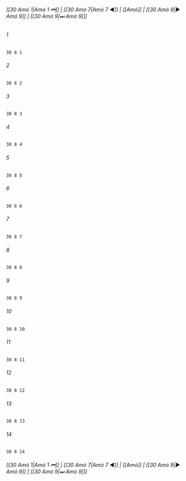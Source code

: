 
###### [[30 Amó 1|Amó 1 ⏮]] | [[30 Amó 7|Amó 7 ◀]] | [[Amó]] | [[30 Amó 9|▶ Amó 9]] | [[30 Amó 9|⏭ Amó 9|]]

###### 1
``` verse
30 8 1 
```
###### 2
``` verse
30 8 2 
```
###### 3
``` verse
30 8 3 
```
###### 4
``` verse
30 8 4 
```
###### 5
``` verse
30 8 5 
```
###### 6
``` verse
30 8 6 
```
###### 7
``` verse
30 8 7 
```
###### 8
``` verse
30 8 8 
```
###### 9
``` verse
30 8 9 
```
###### 10
``` verse
30 8 10 
```
###### 11
``` verse
30 8 11 
```
###### 12
``` verse
30 8 12 
```
###### 13
``` verse
30 8 13 
```
###### 14
``` verse
30 8 14 
```

###### [[30 Amó 1|Amó 1 ⏮]] | [[30 Amó 7|Amó 7 ◀]] | [[Amó]] | [[30 Amó 9|▶ Amó 9]] | [[30 Amó 9|⏭ Amó 9|]]

